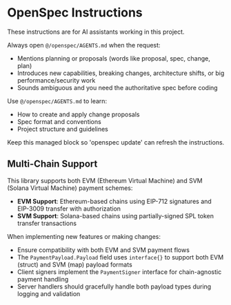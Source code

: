 <!-- OPENSPEC:START -->
# OpenSpec Instructions

These instructions are for AI assistants working in this project.

Always open `@/openspec/AGENTS.md` when the request:
- Mentions planning or proposals (words like proposal, spec, change, plan)
- Introduces new capabilities, breaking changes, architecture shifts, or big performance/security work
- Sounds ambiguous and you need the authoritative spec before coding

Use `@/openspec/AGENTS.md` to learn:
- How to create and apply change proposals
- Spec format and conventions
- Project structure and guidelines

Keep this managed block so 'openspec update' can refresh the instructions.

<!-- OPENSPEC:END -->

## Multi-Chain Support

This library supports both EVM (Ethereum Virtual Machine) and SVM (Solana Virtual Machine) payment schemes:

- **EVM Support**: Ethereum-based chains using EIP-712 signatures and EIP-3009 transfer with authorization
- **SVM Support**: Solana-based chains using partially-signed SPL token transfer transactions

When implementing new features or making changes:
- Ensure compatibility with both EVM and SVM payment flows
- The `PaymentPayload.Payload` field uses `interface{}` to support both EVM (struct) and SVM (map) payload formats
- Client signers implement the `PaymentSigner` interface for chain-agnostic payment handling
- Server handlers should gracefully handle both payload types during logging and validation